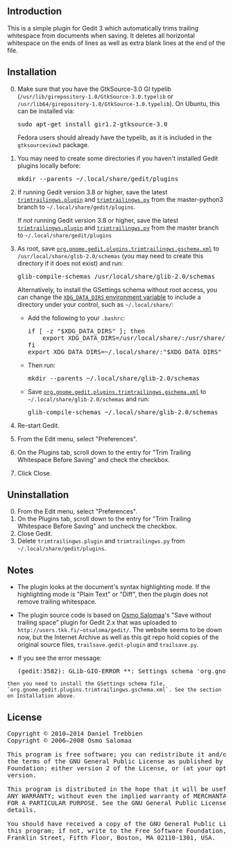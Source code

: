 ## Introduction

This is a simple plugin for Gedit 3 which automatically trims trailing whitespace from documents when saving. It deletes all horizontal whitespace on the ends of lines as well as extra blank lines at the end of the file.

## Installation
 0. Make sure that you have the GtkSource-3.0 GI typelib (`/usr/lib/girepository-1.0/GtkSource-3.0.typelib` or `/usr/lib64/girepository-1.0/GtkSource-3.0.typelib`). On Ubuntu, this can be installed via:

    <pre>sudo apt-get install gir1.2-gtksource-3.0</pre>

    Fedora users should already have the typelib, as it is included in the `gtksourceview3` package.

 1. You may need to create some directories if you haven't installed Gedit plugins locally before:

    <pre>mkdir --parents ~/.local/share/gedit/plugins</pre>

 2. If running Gedit version 3.8 or higher, save the latest [`trimtrailingws.plugin`](https://raw.github.com/dtrebbien/gedit-trim-trailing-whitespace-before-saving-plugin/master-python3/src/trimtrailingws.plugin) and [`trimtrailingws.py`](https://raw.github.com/dtrebbien/gedit-trim-trailing-whitespace-before-saving-plugin/master-python3/src/trimtrailingws.py) from the master-python3 branch to `~/.local/share/gedit/plugins`.

    If *not* running Gedit version 3.8 or higher, save the latest [`trimtrailingws.plugin`](https://raw.github.com/dtrebbien/gedit-trim-trailing-whitespace-before-saving-plugin/master/src/trimtrailingws.plugin) and [`trimtrailingws.py`](https://raw.github.com/dtrebbien/gedit-trim-trailing-whitespace-before-saving-plugin/master/src/trimtrailingws.py) from the master branch to `~/.local/share/gedit/plugins`

 3. As root, save [`org.gnome.gedit.plugins.trimtrailingws.gschema.xml`](https://raw.github.com/dtrebbien/gedit-trim-trailing-whitespace-before-saving-plugin/master-python3/src/org.gnome.gedit.plugins.trimtrailingws.gschema.xml) to `/usr/local/share/glib-2.0/schemas` (you may need to create this directory if it does not exist) and run:

    <pre>glib-compile-schemas /usr/local/share/glib-2.0/schemas</pre>

    Alternatively, to install the GSettings schema without root access, you can change the [`XDG_DATA_DIRS` environment variable](http://standards.freedesktop.org/basedir-spec/basedir-spec-latest.html) to include a directory under your control, such as `~/.local/share/`:

      * Add the following to your `.bashrc`:

        <pre>if [ -z "$XDG_DATA_DIRS" ]; then
            export XDG_DATA_DIRS=/usr/local/share/:/usr/share/
        fi
        export XDG_DATA_DIRS=~/.local/share/:"$XDG_DATA_DIRS"</pre>

      * Then run:

        <pre>mkdir --parents ~/.local/share/glib-2.0/schemas</pre>

      * Save [`org.gnome.gedit.plugins.trimtrailingws.gschema.xml`](https://raw.github.com/dtrebbien/gedit-trim-trailing-whitespace-before-saving-plugin/master-python3/src/org.gnome.gedit.plugins.trimtrailingws.gschema.xml) to `~/.local/share/glib-2.0/schemas` and run:

        <pre>glib-compile-schemas ~/.local/share/glib-2.0/schemas</pre>

 4. Re-start Gedit.
 5. From the Edit menu, select "Preferences".
 6. On the Plugins tab, scroll down to the entry for "Trim Trailing Whitespace Before Saving" and check the checkbox.
 7. Click Close.

## Uninstallation
 0. From the Edit menu, select "Preferences".
 1. On the Plugins tab, scroll down to the entry for "Trim Trailing Whitespace Before Saving" and uncheck the checkbox.
 2. Close Gedit.
 3. Delete `trimtrailingws.plugin` and `trimtrailingws.py` from `~/.local/share/gedit/plugins`.

## Notes
 *  The plugin looks at the document's syntax highlighting mode. If the highlighting mode is "Plain Text" or "Diff", then the plugin does not remove trailing whitespace.
 *  The plugin source code is based on [Osmo Salomaa](https://github.com/otsaloma)'s "Save without trailing space" plugin for Gedit 2.x that was uploaded to `http://users.tkk.fi/~otsaloma/gedit/`. The website seems to be down now, but the Internet Archive as well as this git repo hold copies of the original source files, `trailsave.gedit-plugin` and `trailsave.py`.
 * If you see the error message:

    <pre>(gedit:3582): GLib-GIO-ERROR **: Settings schema 'org.gnome.gedit.plugins.trimtrailingws' is not installed
</pre>

    then you need to install the GSettings schema file, `org.gnome.gedit.plugins.trimtrailingws.gschema.xml`. See the section on Installation above.

## License
<pre>
Copyright © 2010–2014 Daniel Trebbien
Copyright © 2006–2008 Osmo Salomaa

This program is free software; you can redistribute it and/or modify it under
the terms of the GNU General Public License as published by the Free Software
Foundation; either version 2 of the License, or (at your option) any later
version.

This program is distributed in the hope that it will be useful, but WITHOUT
ANY WARRANTY; without even the implied warranty of MERCHANTABILITY or FITNESS
FOR A PARTICULAR PURPOSE. See the GNU General Public License for more
details.

You should have received a copy of the GNU General Public License along with
this program; if not, write to the Free Software Foundation, Inc., 51
Franklin Street, Fifth Floor, Boston, MA 02110-1301, USA.
</pre>
